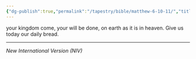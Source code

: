 ```yaml
---
{"dg-publish":true,"permalink":"/tapestry/bible/matthew-6-10-11/","title":"Matthew 6:10–11","hide":true,"tags":["bible"],"dgHomeLink":true,"dgShowLocalGraph":true,"dgEnableSearch":true}
---
```


your kingdom come,  your will be done,  on earth as it is in heaven. Give us today our daily bread.

---
*New International Version (NIV)*